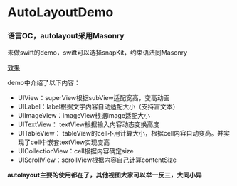 # AutoLayoutDemo

### 语言OC，autolayout采用Masonry

未做swift的demo，swift可以选择snapKit，约束语法同Masonry

[效果](https://github.com/a96369928/AutoLayoutDemo/blob/master/demo.gif)

demo中介绍了以下内容：
* UIView：superView根据subView适配宽高，变高动画
* UILabel：label根据文字内容自动适配大小（支持富文本）
* UIImageView：imageView根据image适配大小
* UITextView： textView根据输入内容动态变换高度
* UITableView： tableView的cell不用计算大小，根据cell内容自动变高。并实现了cell中嵌套textView实现变高
* UICollectionView：cell根据内容确定size
* UIScrollView：scrollView根据内容自己计算contentSize

**autolayout主要的使用都在了，其他视图大家可以举一反三，大同小异**
